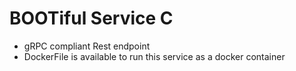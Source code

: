 # BOOTiful Service C
- gRPC compliant Rest endpoint
- DockerFile is available to run this service as a docker container

